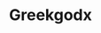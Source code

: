 ---
title: Greekgodx
crosslinks:
- loltyler1
- livven
- Ice_Poseidon
- Twitch
- REEEEEEEEEE
- pics
- SuicideWatch
- Destiny
- fairytail
- DBZDokkanBattle
- MemeEconomy
- nl_Kripparrian
- LivestreamFail
---